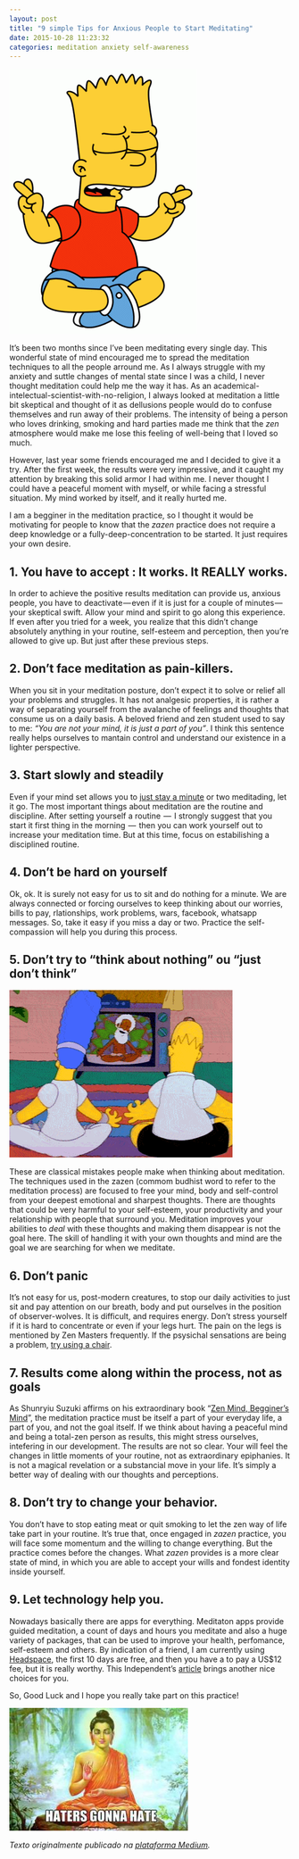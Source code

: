```yaml
---
layout: post
title: "9 simple Tips for Anxious People to Start Meditating"
date: 2015-10-28 11:23:32
categories: meditation anxiety self-awareness
---
```

![Bart meditating](static/img/bart.gif)

It’s been two months since I’ve been meditating every single day. This wonderful state of mind encouraged me to spread the meditation techniques to all the people arround me. As I always struggle with my anxiety and suttle changes of mental state since I was a child, I never thought meditation could help me the way it has. As an academical-intelectual-scientist-with-no-religion, I always looked at meditation a little bit skeptical and thought of it as dellusions people would do to confuse themselves and run away of their problems. The intensity of being a person who loves drinking, smoking and hard parties made me think that the _zen_ atmosphere would make me lose this feeling of well-being that I loved so much.

However, last year some friends encouraged me and I decided to give it a try. After the first week, the results were very impressive, and it caught my attention by breaking this solid armor I had within me. I never thought I could have a peaceful moment with myself, or while facing a stressful situation. My mind worked by itself, and it really hurted me.

I am a begginer in the meditation practice, so I thought it would be motivating for people to know that the _zazen_ practice does not require a deep knowledge or a fully-deep-concentration to be started. It just requires your own desire.

## 1. You have to accept : It works. It REALLY works.

In order to achieve the positive results meditation can provide us, anxious people, you have to deactivate — even if it is just for a couple of minutes — your skeptical swift. Allow your mind and spirit to go along this experience. If even after you tried for a week, you realize that this didn’t change absolutely anything in your routine, self-esteem and perception, then you’re allowed to give up. But just after these previous steps.

## 2. Don’t face meditation as pain-killers.

When you sit in your meditation posture, don’t expect it to solve or relief all your problems and struggles. It has not analgesic properties, it is rather a way of separating yourself from the avalanche of feelings and thoughts that consume us on a daily basis. A beloved friend and zen student used to say to me: _“You are not your mind, it is just a part of you”_. I think this sentence really helps ourselves to mantain control and understand our existence in a lighter perspective.

## 3. Start slowly and steadily

Even if your mind set allows you to [just stay a minute](http://www.onemomentmeditation.com/) or two meditading, let it go. The most important things about meditation are the routine and discipline. After setting yourself a routine  —  I strongly suggest that you start it first thing in the morning  —  then you can work yourself out to increase your meditation time. But at this time, focus on estabilishing a disciplined routine.

## 4. Don’t be hard on yourself

Ok, ok. It is surely not easy for us to sit and do nothing for a minute. We are always connected or forcing ourselves to keep thinking about our worries, bills to pay, rlationships, work problems, wars, facebook, whatsapp messages. So, take it easy if you miss a day or two. Practice the self-compassion will help you during this process.

## 5. Don’t try to “think about nothing” ou “just don’t think”

![Simpsons meditating](static/img/simpsonsmeditating.gif)

These are classical mistakes people make when thinking about meditation. The techniques used in the zazen (commom budhist word to refer to the meditation process) are focused to free your mind, body and self-control from your deepest emotional and sharpest thoughts. There are thoughts that could be very harmful to your self-esteem, your productivity and your relationship with people that surround you. Meditation improves your abilities to _deal_ with these thoughts and making them disappear is not the goal here. The skill of handling it with your own thoughts and mind are the goal we are searching for when we meditate.

## 6. Don’t panic

It’s not easy for us, post-modern creatures, to stop our daily activities to just sit and pay attention on our breath, body and put ourselves in the position of observer-wolves. It is difficult, and requires energy. Don’t stress yourself if it is hard to concentrate or even if your legs hurt. The pain on the legs is mentioned by Zen Masters frequently. If the psysichal sensations are being a problem, [try using a chair](https://www.youtube.com/watch?v=vgO6erMHHS0).

## 7. Results come along within the process, not as goals

As Shunryiu Suzuki affirms on his extraordinary book “[Zen Mind, Begginer’s Mind](http://www.amazon.com/Zen-Mind-Beginners-Shunryu-Suzuki/dp/1590308492)”, the meditation practice must be itself a part of your everyday life, a part of you, and not the goal itself. If we think about having a peaceful mind and being a total-zen person as results, this might stress ourselves, intefering in our development. The results are not so clear. Your will feel the changes in little moments of your routine, not as extraordinary epiphanies. It is not a magical revelation or a substancial move in your life. It’s simply a better way of dealing with our thoughts and perceptions.

## 8. Don’t try to change your behavior.

You don’t have to stop eating meat or quit smoking to let the zen way of life take part in your routine. It’s true that, once engaged in _zazen_ practice, you will face some momentum and the willing to change everything. But the practice comes before the changes. What _zazen_ provides is a more clear state of mind, in which you are able to accept your wills and fondest identity inside yourself.

## 9. Let technology help you.

Nowadays basically there are apps for everything. Meditaton apps provide guided meditation, a count of days and hours you meditate and also a huge variety of packages, that can be used to improve your health, perfomance, self-esteem and others. By indication of a friend, I am currently using [Headspace](https://www.headspace.com/), the first 10 days are free, and then you have a to pay a US$12 fee, but it is really worthy. This Independent’s [article](http://www.independent.co.uk/extras/indybest/the-10-best-meditation-apps-8947570.html) brings another nice choices for you.

So, Good Luck and I hope you really take part on this practice!

![Haters gonna hate](static/img/hatersgonnahate.jpeg)

_Texto originalmente publicado na [plataforma Medium](https://medium.com/@monicabulgari/10-simple-tips-for-anxious-people-to-start-meditating-written-by-an-anxious-one-e3b416200aad#.33f153xrx)._
